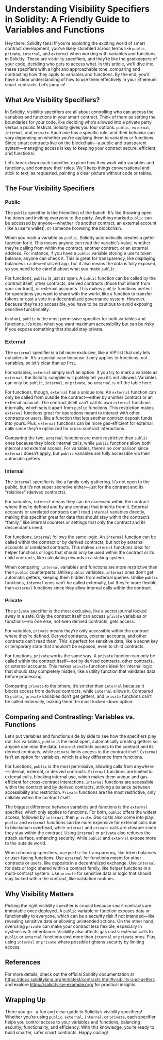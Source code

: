 # Understanding Visibility Specifiers in Solidity: A Friendly Guide to Variables and Functions

Hey there, Solidity fans! If you’re exploring the exciting world of smart contract development, you’ve likely stumbled across terms like `public`, `private`, `internal`, and `external` when working with variables and functions in Solidity. These are visibility specifiers, and they’re like the gatekeepers of your code, deciding who gets to access what. In this article, we’ll dive into these specifiers with a light and approachable tone, comparing and contrasting how they apply to variables and functions. By the end, you’ll have a clear understanding of how to use them effectively in your Ethereum smart contracts. Let’s jump in!

## What Are Visibility Specifiers?

In Solidity, visibility specifiers are all about controlling who can access the variables and functions in your smart contract. Think of them as setting the boundaries for your code, like deciding who’s allowed into a private party versus a public festival. Solidity gives you four options: `public`, `external`, `internal`, and `private`. Each one has a specific role, and their behavior can vary depending on whether you’re applying them to variables or functions. Since smart contracts live on the blockchain—a public and transparent system—managing access is key to keeping your contract secure, efficient, and functional.

Let’s break down each specifier, explore how they work with variables and functions, and compare their roles. We’ll keep things conversational and stick to text, as requested, painting a clear picture without code or tables.

## The Four Visibility Specifiers

### Public
The `public` specifier is the friendliest of the bunch. It’s like throwing open the doors and inviting everyone to the party. Anything marked `public` can be accessed by anyone—whether it’s another contract, an external account (like a user’s wallet), or someone browsing the blockchain.

When you mark a variable as `public`, Solidity automatically creates a getter function for it. This means anyone can read the variable’s value, whether they’re calling from within the contract, another contract, or an external address. For instance, if you have a `public` variable storing a user’s token balance, anyone can check it. This is great for transparency, like displaying balances in a decentralized app, but it also means the data is fully exposed, so you need to be careful about what you make `public`.

For functions, `public` is just as open. A `public` function can be called by the contract itself, other contracts, derived contracts (those that inherit from your contract), or external accounts. This makes `public` functions perfect for operations you want to share with the world, like a function to transfer tokens or cast a vote in a decentralized governance system. However, because they’re so accessible, you have to be cautious to avoid exposing sensitive functionality.

In short, `public` is the most permissive specifier for both variables and functions. It’s ideal when you want maximum accessibility but can be risky if you expose something that should stay private.

### External
The `external` specifier is a bit more exclusive, like a VIP list that only lets outsiders in. It’s a special case because it only applies to functions, not variables, so let’s clear that up first.

For variables, `external` simply isn’t an option. If you try to mark a variable as `external`, the Solidity compiler will politely tell you it’s not allowed. Variables can only be `public`, `internal`, or `private`, so `external` is off the table here.

For functions, though, `external` has a unique role. An `external` function can only be called from outside the contract—either by another contract or an external account. The contract itself can’t call its own `external` functions internally, which sets it apart from `public` functions. This restriction makes `external` functions great for operations meant to interact with other contracts or users, like a function that lets another contract deposit funds into yours. Plus, `external` functions can be more gas-efficient for external calls since they’re optimized for cross-contract interactions.

Comparing the two, `external` functions are more restrictive than `public` ones because they block internal calls, while `public` functions allow both internal and external access. For variables, there’s no comparison since `external` doesn’t apply, but `public` variables are fully accessible via their automatic getters.

### Internal
The `internal` specifier is like a family-only gathering. It’s not open to the public, but it’s not super secretive either—just for the contract and its “relatives” (derived contracts).

For variables, `internal` means they can be accessed within the contract where they’re defined and by any contract that inherits from it. External accounts or unrelated contracts can’t read `internal` variables directly, making this specifier great for data that should stay within the contract’s “family,” like internal counters or settings that only the contract and its descendants need.

For functions, `internal` follows the same logic. An `internal` function can be called within the contract or by derived contracts, but not by external accounts or unrelated contracts. This makes `internal` functions ideal for helper functions or logic that should only be used within the contract or its child contracts, like calculating rewards in a staking system.

When comparing, `internal` variables and functions are more restrictive than their `public` counterparts. Unlike `public` variables, `internal` ones don’t get automatic getters, keeping them hidden from external queries. Unlike `public` functions, `internal` ones can’t be called externally, but they’re more flexible than `external` functions since they allow internal calls within the contract.

### Private
The `private` specifier is the most exclusive, like a secret journal locked away in a safe. Only the contract itself can access `private` variables or functions—no one else, not even derived contracts, gets access.

For variables, `private` means they’re only accessible within the contract where they’re defined. Derived contracts, external accounts, and other contracts can’t read them. This is perfect for sensitive data, like a secret key or temporary state that shouldn’t be exposed, even to child contracts.

For functions, `private` works the same way. A `private` function can only be called within the contract itself—not by derived contracts, other contracts, or external accounts. This makes `private` functions ideal for internal logic that should stay completely hidden, like a utility function that validates data before processing.

Comparing `private` to the others, it’s stricter than `internal` because it blocks access from derived contracts, while `internal` allows it. Compared to `public`, `private` variables don’t get getters, and `private` functions can’t be called externally, making them the most locked-down option.

## Comparing and Contrasting: Variables vs. Functions

Let’s put variables and functions side by side to see how the specifiers play out. For variables, `public` is the most open, automatically creating getters so anyone can read the data. `Internal` restricts access to the contract and its derived contracts, while `private` limits access to the contract itself. `External` isn’t an option for variables, which is a key difference from functions.

For functions, `public` is the most permissive, allowing calls from anywhere—internal, external, or derived contracts. `External` functions are limited to external calls, blocking internal use, which makes them unique and gas-efficient for cross-contract interactions. `Internal` functions are accessible within the contract and by derived contracts, striking a balance between accessibility and restriction. `Private` functions are the most restrictive, only callable within the contract itself.

The biggest difference between variables and functions is the `external` specifier, which only applies to functions. For both, `public` offers the widest access, followed by `internal`, then `private`. Gas costs also come into play: `public` and `external` functions can be more expensive for external calls due to blockchain overhead, while `internal` and `private` calls are cheaper since they stay within the contract. Using `internal` or `private` also reduces the attack surface, enhancing security, while `public` and `external` expose more to the outside world.

When choosing specifiers, use `public` for transparency, like token balances or user-facing functions. Use `external` for functions meant for other contracts or users, like deposits in a decentralized exchange. Use `internal` for data or logic shared within a contract family, like helper functions in a multi-contract system. Use `private` for sensitive data or logic that should stay locked within the contract, like validation routines.

## Why Visibility Matters

Picking the right visibility specifier is crucial because smart contracts are immutable once deployed. A `public` variable or function exposes data or functionality to everyone, which can be a security risk if not intended—like revealing sensitive data or allowing unintended actions. On the other hand, overusing `private` can make your contract less flexible, especially in systems with inheritance. Visibility also affects gas costs: external calls to `public` or `external` functions cost more than `internal` or `private` ones. Plus, using `internal` or `private` where possible tightens security by limiting access.

## References
For more details, check out the official Solidity documentation at https://docs.soliditylang.org/en/latest/contracts.html#visibility-and-getters and explore https://solidity-by-example.org/ for practical insights.

## Wrapping Up
There you go—a fun and clear guide to Solidity’s visibility specifiers! Whether you’re using `public`, `external`, `internal`, or `private`, each specifier helps you control access to your variables and functions, balancing security, functionality, and efficiency. With this knowledge, you’re ready to build smarter, safer smart contracts. Happy coding!